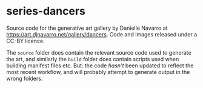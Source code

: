 
# series-dancers

Source code for the generative art gallery by Danielle Navarro at <https://art.djnavarro.net/gallery/dancers>. Code and images released under a CC-BY licence.

The `source` folder does contain the relevant source code used to generate the art, and similarly the `build` folder does contain scripts used when building manifest files etc. But: the code *hasn't* been updated to reflect the most recent workflow, and will probably attempt to generate output in the wrong folders.
